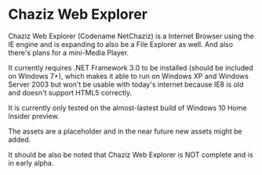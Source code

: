 # Chaziz Web Explorer
Chaziz Web Explorer (Codename NetChaziz) is a Internet Browser using the IE engine and is expanding to also be a File Explorer as well. And also there's plans for a mini-Media Player.

It currently requires .NET Framework 3.0 to be installed (should be included on Windows 7+), which makes it able to run on Windows XP and Windows Server 2003 but won't be usable with today's internet because IE8 is old and doesn't support HTML5 correctly.

It is currently only tested on the almost-lastest build of Windows 10 Home Insider preview.

The assets are a placeholder and in the near future new assets might be added.

It should be also be noted that Chaziz Web Explorer is NOT complete and is in early alpha.
